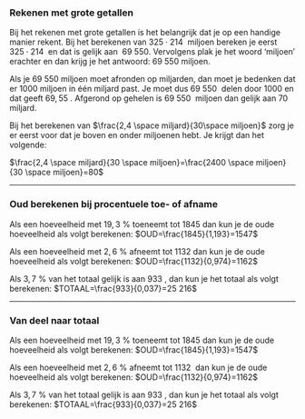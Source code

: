 ### Rekenen met grote getallen

Bij het rekenen met grote getallen is het belangrijk dat je op een handige manier rekent. Bij het berekenen van $325 \cdot 214$  miljoen bereken je eerst  $325 \cdot 214$  en dat is gelijk aan  $69\ 550.$ Vervolgens plak je het woord ‘miljoen’ erachter en dan krijg je het antwoord: $69\ 550$ miljoen.

  

Als je $69\ 550$ miljoen moet afronden op miljarden, dan moet je bedenken dat er $1000$  miljoen in één miljard past. Je moet dus $69\ 550$  delen door $1000$  en dat geeft $69,55$ . Afgerond op gehelen is $69\ 550$  miljoen dan gelijk aan $70$ miljard.

  

Bij het berekenen van $\frac{2,4 \space miljard}{30\space miljoen}$ zorg je er eerst voor dat je boven en onder miljoenen hebt. Je krijgt dan het volgende:

$\frac{2,4 \space miljard}{30 \space miljoen}=\frac{2400 \space miljoen}{30 \space miljoen}=80$

---

### Oud berekenen bij procentuele toe- of afname

Als een hoeveelheid met $19,3$ % toeneemt tot $1845$  dan kun je de oude hoeveelheid als volgt berekenen: $OUD=\frac{1845}{1,193}=1547$

Als een hoeveelheid met $2,6$ % afneemt tot $1132$  dan kun je de oude hoeveelheid als volgt berekenen: $OUD=\frac{1132}{0,974}=1162$

Als $3,7$ % van het totaal gelijk is aan $933$ , dan kun je het totaal als volgt berekenen: $TOTAAL=\frac{933}{0,037}=25 216$

---

### Van deel naar totaal

Als een hoeveelheid met $19,3$ % toeneemt tot $1845$  dan kun je de oude hoeveelheid als volgt berekenen: $OUD=\frac{1845}{1,193}=1547$

Als een hoeveelheid met $2,6$ % afneemt tot $1132$  dan kun je de oude hoeveelheid als volgt berekenen: $OUD=\frac{1132}{0,974}=1162$

Als $3,7$ % van het totaal gelijk is aan $933$ , dan kun je het totaal als volgt berekenen: $TOTAAL=\frac{933}{0,037}=25 216$


